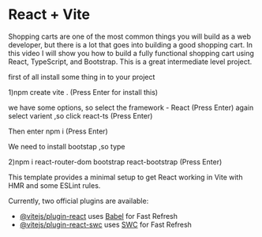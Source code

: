 # React + Vite
Shopping carts are one of the most common things you will build as a web developer, but there is a lot that goes into building a good shopping cart. In this video I will show you how to build a fully functional shopping cart using React, TypeScript, and Bootstrap. This is a great intermediate level project.

first of all install some thing in to your project

1)npm create vite . (Press Enter for install this)

we have some options, so select the framework - React (Press Enter)
again select varient ,so click react-ts (Press Enter)

Then enter npm i (Press Enter)

We need to install bootstap ,so type 

2)npm i react-router-dom bootstrap react-bootstrap (Press Enter)

This template provides a minimal setup to get React working in Vite with HMR and some ESLint rules.

Currently, two official plugins are available:

- [@vitejs/plugin-react](https://github.com/vitejs/vite-plugin-react/blob/main/packages/plugin-react/README.md) uses [Babel](https://babeljs.io/) for Fast Refresh
- [@vitejs/plugin-react-swc](https://github.com/vitejs/vite-plugin-react-swc) uses [SWC](https://swc.rs/) for Fast Refresh
